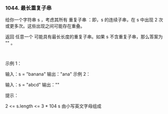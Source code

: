 ### 1044. 最长重复子串

给你一个字符串 s ，考虑其所有 重复子串 ：即，s 的连续子串，在 s 中出现 2 次或更多次。这些出现之间可能存在重叠。

返回 任意一个 可能具有最长长度的重复子串。如果 s 不含重复子串，那么答案为 "" 。

 

示例 1：

输入：s = "banana"
输出："ana"
示例 2：

输入：s = "abcd"
输出：""
 

提示：

2 <= s.length <= 3 * 104
s 由小写英文字母组成
